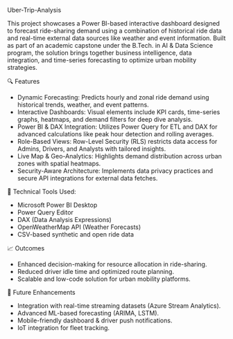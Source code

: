Uber-Trip-Analysis

This project showcases a Power BI-based interactive dashboard designed to forecast ride-sharing demand using a combination of historical ride data and real-time external data sources like weather and event information. Built as part of an academic capstone under the B.Tech. in AI & Data Science program, the solution brings together business intelligence, data integration, and time-series forecasting to optimize urban mobility strategies.

🔍 Features

- Dynamic Forecasting: Predicts hourly and zonal ride demand using historical trends, weather, and event patterns.
- Interactive Dashboards: Visual elements include KPI cards, time-series graphs, heatmaps, and demand filters for deep dive analysis.
- Power BI & DAX Integration: Utilizes Power Query for ETL and DAX for advanced calculations like peak hour detection and rolling averages.
- Role-Based Views: Row-Level Security (RLS) restricts data access for Admins, Drivers, and Analysts with tailored insights.
- Live Map & Geo-Analytics: Highlights demand distribution across urban zones with spatial heatmaps.
- Security-Aware Architecture: Implements data privacy practices and secure API integrations for external data fetches.

🧰 Technical Tools Used:

- Microsoft Power BI Desktop
- Power Query Editor
- DAX (Data Analysis Expressions)
- OpenWeatherMap API (Weather Forecasts)
- CSV-based synthetic and open ride data


 📈 Outcomes

- Enhanced decision-making for resource allocation in ride-sharing.
- Reduced driver idle time and optimized route planning.
- Scalable and low-code solution for urban mobility platforms.

 🚀 Future Enhancements

- Integration with real-time streaming datasets (Azure Stream Analytics).
- Advanced ML-based forecasting (ARIMA, LSTM).
- Mobile-friendly dashboard & driver push notifications.
- IoT integration for fleet tracking.


